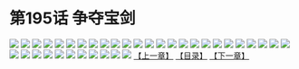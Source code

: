 # 第195话 争夺宝剑
![](https://s1.baozimh.com/scomic/sanyanxiaotianlu-samanhua/0/194-siqc/1.jpg)
![](https://s1.baozimh.com/scomic/sanyanxiaotianlu-samanhua/0/194-siqc/2.jpg)
![](https://s1.baozimh.com/scomic/sanyanxiaotianlu-samanhua/0/194-siqc/3.jpg)
![](https://s1.baozimh.com/scomic/sanyanxiaotianlu-samanhua/0/194-siqc/4.jpg)
![](https://s1.baozimh.com/scomic/sanyanxiaotianlu-samanhua/0/194-siqc/5.jpg)
![](https://s1.baozimh.com/scomic/sanyanxiaotianlu-samanhua/0/194-siqc/6.jpg)
![](https://s1.baozimh.com/scomic/sanyanxiaotianlu-samanhua/0/194-siqc/7.jpg)
![](https://s1.baozimh.com/scomic/sanyanxiaotianlu-samanhua/0/194-siqc/8.jpg)
![](https://s1.baozimh.com/scomic/sanyanxiaotianlu-samanhua/0/194-siqc/9.jpg)
![](https://s1.baozimh.com/scomic/sanyanxiaotianlu-samanhua/0/194-siqc/10.jpg)
![](https://s1.baozimh.com/scomic/sanyanxiaotianlu-samanhua/0/194-siqc/11.jpg)
![](https://s1.baozimh.com/scomic/sanyanxiaotianlu-samanhua/0/194-siqc/12.jpg)
![](https://s1.baozimh.com/scomic/sanyanxiaotianlu-samanhua/0/194-siqc/13.jpg)
![](https://s1.baozimh.com/scomic/sanyanxiaotianlu-samanhua/0/194-siqc/14.jpg)
![](https://s1.baozimh.com/scomic/sanyanxiaotianlu-samanhua/0/194-siqc/15.jpg)
![](https://s1.baozimh.com/scomic/sanyanxiaotianlu-samanhua/0/194-siqc/16.jpg)
![](https://s1.baozimh.com/scomic/sanyanxiaotianlu-samanhua/0/194-siqc/17.jpg)
![](https://s1.baozimh.com/scomic/sanyanxiaotianlu-samanhua/0/194-siqc/18.jpg)
![](https://s1.baozimh.com/scomic/sanyanxiaotianlu-samanhua/0/194-siqc/19.jpg)
![](https://s1.baozimh.com/scomic/sanyanxiaotianlu-samanhua/0/194-siqc/20.jpg)
![](https://s1.baozimh.com/scomic/sanyanxiaotianlu-samanhua/0/194-siqc/21.jpg)
![](https://s1.baozimh.com/scomic/sanyanxiaotianlu-samanhua/0/194-siqc/22.jpg)
![](https://s1.baozimh.com/scomic/sanyanxiaotianlu-samanhua/0/194-siqc/23.jpg)
![](https://s1.baozimh.com/scomic/sanyanxiaotianlu-samanhua/0/194-siqc/24.jpg)
![](https://s1.baozimh.com/scomic/sanyanxiaotianlu-samanhua/0/194-siqc/25.jpg)
![](https://s1.baozimh.com/scomic/sanyanxiaotianlu-samanhua/0/194-siqc/26.jpg)
![](https://s1.baozimh.com/scomic/sanyanxiaotianlu-samanhua/0/194-siqc/27.jpg)
![](https://s1.baozimh.com/scomic/sanyanxiaotianlu-samanhua/0/194-siqc/28.jpg)
![](https://s1.baozimh.com/scomic/sanyanxiaotianlu-samanhua/0/194-siqc/29.jpg)
![](https://s1.baozimh.com/scomic/sanyanxiaotianlu-samanhua/0/194-siqc/30.jpg)
![](https://s1.baozimh.com/scomic/sanyanxiaotianlu-samanhua/0/194-siqc/31.jpg)
![](https://s1.baozimh.com/scomic/sanyanxiaotianlu-samanhua/0/194-siqc/32.jpg)
![](https://s1.baozimh.com/scomic/sanyanxiaotianlu-samanhua/0/194-siqc/33.jpg)
![](https://s1.baozimh.com/scomic/sanyanxiaotianlu-samanhua/0/194-siqc/34.jpg)
![](https://s1.baozimh.com/scomic/sanyanxiaotianlu-samanhua/0/194-siqc/35.jpg)
![](https://s1.baozimh.com/scomic/sanyanxiaotianlu-samanhua/0/194-siqc/36.jpg)
[【上一章】](./194.md)
[【目录】](./README.md)
[【下一章】](./196.md)
